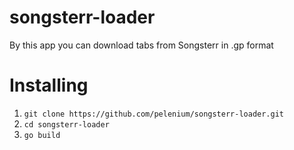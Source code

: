 # songsterr-loader

By this app you can download tabs from Songsterr in .gp format

# Installing
1. ``` git clone https://github.com/pelenium/songsterr-loader.git ```
2. ``` cd songsterr-loader ```
3. ``` go build ```
